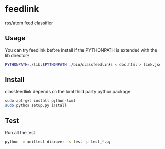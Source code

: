 feedlink
========

rss/atom feed classifier

Usage
-----

You can try feedlink before install if the PYTHONPATH is extended with the 
lib directory

```bash
PYTHONPATH=./lib:$PYTHONPATH ./bin/classfeedlinks < doc.html > link.json
```

Install
-------

classfeedlink depends on the lxml third party python package.

```bash
sudo apt-get install python-lxml
sudo python setup.py install
```

Test
----

Run all the test

```bash
python -m unittest discover -s test -p test_*.py
```

